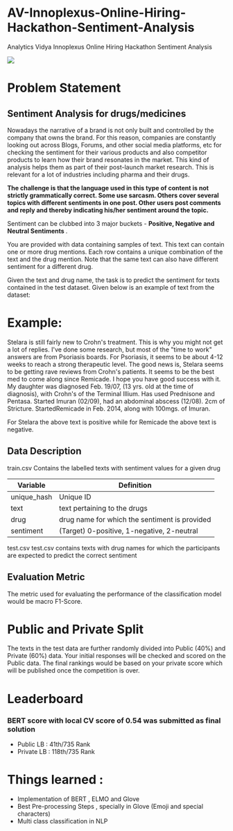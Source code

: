 # AV-Innoplexus-Online-Hiring-Hackathon-Sentiment-Analysis
Analytics Vidya Innoplexus Online Hiring Hackathon Sentiment Analysis

<img src="https://github.com/rajat5ranjan/AV-Innoplexus-Online-Hiring-Hackathon-Sentiment-Analysis/raw/master/inn.png"/>

# Problem Statement

## Sentiment Analysis for drugs/medicines

Nowadays the narrative of a brand is not only built and controlled by the company that owns the brand. For this reason, companies are constantly looking out across Blogs, Forums, and other social media platforms, etc for checking the sentiment for their various products and also competitor products to learn how their brand resonates in the market. This kind of analysis helps them as part of their post-launch market research. This is relevant for a lot of industries including pharma and their drugs.

<b> The challenge is that the language used in this type of content is not strictly grammatically correct. Some use sarcasm. Others cover several topics with different sentiments in one post. Other users post comments and reply and thereby indicating his/her sentiment around the topic.</b>

Sentiment can be clubbed into 3 major buckets - <b> Positive, Negative and Neutral Sentiments </b> .

You are provided with data containing samples of text. This text can contain one or more drug mentions. Each row contains a unique combination of the text and the drug mention. Note that the same text can also have different sentiment for a different drug.

Given the text and drug name, the task is to predict the sentiment for texts contained in the test dataset. Given below is an example of text from the dataset:

# Example:

Stelara is still fairly new to Crohn's treatment. This is why you might not get a lot of replies. I've done some research, but most of the "time to work" answers are from Psoriasis boards. For Psoriasis, it seems to be about 4-12 weeks to reach a strong therapeutic level. The good news is, Stelara seems to be getting rave reviews from Crohn's patients. It seems to be the best med to come along since Remicade. I hope you have good success with it. My daughter was diagnosed Feb. 19/07, (13 yrs. old at the time of diagnosis), with Crohn's of the Terminal Illium. Has used Prednisone and Pentasa. Started Imuran (02/09), had an abdominal abscess (12/08). 2cm of Stricture. Started ​Remicade in Feb. 2014, along with 100mgs. of Imuran.

For Stelara the above text is positive while for Remicade the above text is negative.

## Data Description

train.csv Contains the labelled texts with sentiment values for a given drug

<table>
<thead>
<tr>
<th>Variable</th>
<th>Definition</th>
</tr>
</thead>
<tbody>
<tr>
<td>unique_hash</td>
<td>Unique ID</td>
</tr>
<tr>
<td>text</td>
<td>text pertaining to the drugs</td>
</tr>
<tr>
<td>drug</td>
<td>drug name for which the sentiment is provided</td>
</tr>
<tr>
<td>sentiment</td>
<td>(Target) 0-positive, 1-negative, 2-neutral</td>
</tr>
</tbody>
</table>

test.csv test.csv contains texts with drug names for which the participants are expected to predict the correct sentiment

## Evaluation Metric

The metric used for evaluating the performance of the classification model would be macro F1-Score.

# Public and Private Split
The texts in the test data are further randomly divided into Public (40%) and Private (60%) data. Your initial responses will be checked and scored on the Public data. The final rankings would be based on your private score which will be published once the competition is over.

# Leaderboard

### BERT score with local CV score of 0.54 was submitted as final solution

<ul>
<li>Public LB : 41th/735 Rank</li>
<li>Private LB : 118th/735 Rank</li>
</ul>

# Things learned :

<ul>
<li>Implementation of BERT , ELMO and Glove</li>
<li>Best Pre-processing Steps , specially in Glove (Emoji and special characters)</li>
<li>Multi class classification in NLP</li>

</ul>


